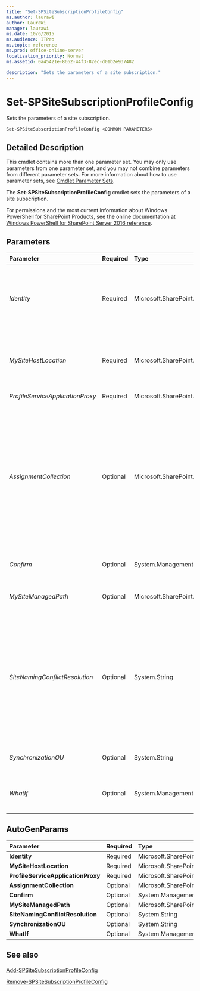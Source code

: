 ```yaml
---
title: "Set-SPSiteSubscriptionProfileConfig"
ms.author: laurawi
author: LauraWi
manager: laurawi
ms.date: 10/6/2015
ms.audience: ITPro
ms.topic: reference
ms.prod: office-online-server
localization_priority: Normal
ms.assetid: 0a45421e-8662-44f3-82ec-d01b2e937482

description: "Sets the parameters of a site subscription."
---
```


# Set-SPSiteSubscriptionProfileConfig

Sets the parameters of a site subscription.
  
```
Set-SPSiteSubscriptionProfileConfig <COMMON PARAMETERS>

```

## Detailed Description

This cmdlet contains more than one parameter set. You may only use parameters from one parameter set, and you may not combine parameters from different parameter sets. For more information about how to use parameter sets, see [Cmdlet Parameter Sets](https://go.microsoft.com/fwlink/?LinkID=187810). 
  
The **Set-SPSiteSubscriptionProfileConfig** cmdlet sets the parameters of a site subscription. 
  
For permissions and the most current information about Windows PowerShell for SharePoint Products, see the online documentation at [Windows PowerShell for SharePoint Server 2016 reference](https://go.microsoft.com/fwlink/p/?LinkId=671715). 
  
## Parameters

|**Parameter**|**Required**|**Type**|**Description**|
|:-----|:-----|:-----|:-----|
| _Identity_ <br/> |Required  <br/> |Microsoft.SharePoint.PowerShell.SPSiteSubscriptionPipeBind  <br/> |Specifies the proxy of the User Profile Service application that contains the site subscription to update.  <br/> The type must be a valid GUID, in the form 12345678-90ab-cdef-1234-567890bcdefgh; a valid name of a User Profile Service application proxy (for example, UserProfileSvcProxy1); or an instance of a valid **SPServiceApplicationProxy** object.  <br/> |
| _MySiteHostLocation_ <br/> |Required  <br/> |Microsoft.SharePoint.PowerShell.SPSitePipeBind  <br/> |Specifies the site collection where the My Site host for the site subscription is provisioned.  <br/> The type must be a valid GUID, in the form 12345678-90ab-cdef-1234-567890bcdefgh; or a valid URL, in the form http://server_name; or an instance of a valid **SPSite** object.  <br/> |
| _ProfileServiceApplicationProxy_ <br/> |Required  <br/> |Microsoft.SharePoint.PowerShell.SPServiceApplicationProxyPipeBind  <br/> |Specifies the name of the proxy for the User Profile Service application.  <br/> |
| _AssignmentCollection_ <br/> |Optional  <br/> |Microsoft.SharePoint.PowerShell.SPAssignmentCollection  <br/> |Manages objects for the purpose of proper disposal. Use of objects, such as **SPWeb** or **SPSite**, can use large amounts of memory and use of these objects in Windows PowerShell scripts requires proper memory management. Using the **SPAssignment** object, you can assign objects to a variable and dispose of the objects after they are needed to free up memory. When **SPWeb**, **SPSite**, or **SPSiteAdministration** objects are used, the objects are automatically disposed of if an assignment collection or the **Global** parameter is not used.  <br/> > [!NOTE]> When the **Global** parameter is used, all objects are contained in the global store. If objects are not immediately used, or disposed of by using the **Stop-SPAssignment** command, an out-of-memory scenario can occur.           |
| _Confirm_ <br/> |Optional  <br/> |System.Management.Automation.SwitchParameter  <br/> |Prompts you for confirmation before executing the command. For more information, type the following command: **get-help about_commonparameters** <br/> |
| _MySiteManagedPath_ <br/> |Optional  <br/> |Microsoft.SharePoint.PowerShell.SPPrefixPipeBind  <br/> |Specifies the managed path where personal sites will be created.  <br/> The type must be a valid URL, in the form http://server_name.  <br/> |
| _SiteNamingConflictResolution_ <br/> |Optional  <br/> |System.String  <br/> |Specifies the format to use to name personal sites.  <br/> Use one of the following integer values:  <br/> **1** -- Personal site collections to be named after user names without any conflict resolution. For example, **http://portal_site/location/username/** <br/> **2** -- Personal site collections to be named after user names with conflict resolution by using domain names. For example, **.../username/** or **.../domain_username/** <br/> **3** -- Personal site collections to be named using domain and username always to avoid any conflicts. For example, **http://portal_site/location/domain_username/** <br/> The default value is **1** (do not resolve conflicts).  <br/> |
| _SynchronizationOU_ <br/> |Optional  <br/> |System.String  <br/> |Specifies the organizational unit that serves the site subscription.  <br/> The type must be a valid name of an organizational unit; for example, OrgUnit1.  <br/> |
| _WhatIf_ <br/> |Optional  <br/> |System.Management.Automation.SwitchParameter  <br/> |Displays a message that describes the effect of the command instead of executing the command. For more information, type the following command: **get-help about_commonparameters** <br/> |
   
## AutoGenParams

|**Parameter**|**Required**|**Type**|**Description**|
|:-----|:-----|:-----|:-----|
|**Identity** <br/> |Required  <br/> |Microsoft.SharePoint.PowerShell.SPSiteSubscriptionPipeBind  <br/> ||
|**MySiteHostLocation** <br/> |Required  <br/> |Microsoft.SharePoint.PowerShell.SPSitePipeBind  <br/> ||
|**ProfileServiceApplicationProxy** <br/> |Required  <br/> |Microsoft.SharePoint.PowerShell.SPServiceApplicationProxyPipeBind  <br/> ||
|**AssignmentCollection** <br/> |Optional  <br/> |Microsoft.SharePoint.PowerShell.SPAssignmentCollection  <br/> ||
|**Confirm** <br/> |Optional  <br/> |System.Management.Automation.SwitchParameter  <br/> ||
|**MySiteManagedPath** <br/> |Optional  <br/> |Microsoft.SharePoint.PowerShell.SPPrefixPipeBind  <br/> ||
|**SiteNamingConflictResolution** <br/> |Optional  <br/> |System.String  <br/> ||
|**SynchronizationOU** <br/> |Optional  <br/> |System.String  <br/> ||
|**WhatIf** <br/> |Optional  <br/> |System.Management.Automation.SwitchParameter  <br/> ||
   
## See also

#### 

[Add-SPSiteSubscriptionProfileConfig](add-spsitesubscriptionprofileconfig.md)
  
[Remove-SPSiteSubscriptionProfileConfig](remove-spsitesubscriptionprofileconfig.md)

